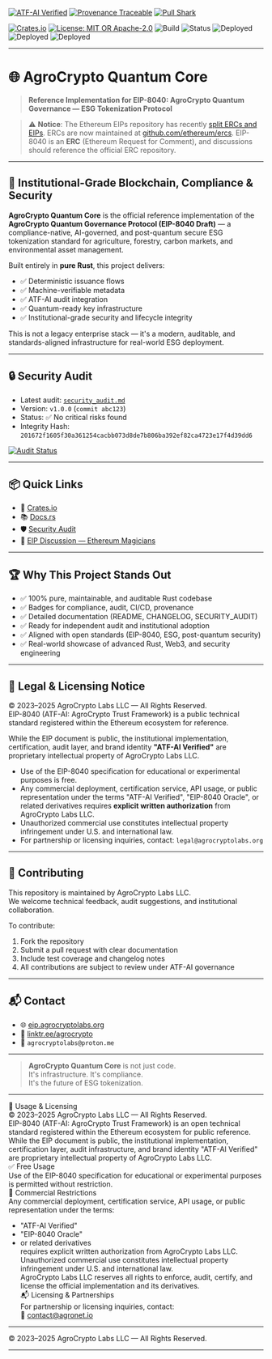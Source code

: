 [![ATF-AI Verified](https://img.shields.io/badge/ATF--AI-VERIFIED-2ea44f?style=for-the-badge&logo=vercel)](https://github.com/agronetlabs/AgroPay/blob/main/docs/agropay-core-attestation.md)
[![Provenance Traceable](https://img.shields.io/badge/PROVENANCE-SIGNED-0f9d58?style=for-the-badge&logo=oci)](https://github.com/agronetlabs/AgroPay/blob/main/docs/agropay-core-attestation.md)
[![Pull Shark](https://img.shields.io/badge/PULL--SHARK-ACTIVE-0066ff?style=for-the-badge&logo=github)](https://github.com/agronetlabs/AgroPay)

[![Crates.io](https://img.shields.io/crates/v/agrocrypto-core.svg)](https://crates.io/crates/agrocrypto-core)
[![License: MIT OR Apache-2.0](https://img.shields.io/crates/l/agrocrypto-core)](https://opensource.org/licenses)
![Build](https://img.shields.io/badge/build-passing-brightgreen)
![Status](https://img.shields.io/badge/project-Verified%20Blockchain%20Infra-orange)
![Deployed](https://img.shields.io/badge/deployed-AWS-blue)
![Deployed](https://img.shields.io/badge/deployed-Cloudflare-orange)
![Deployed](https://img.shields.io/badge/deployed-OpenAI-black)

---

# 🌐 AgroCrypto Quantum Core

> **Reference Implementation for EIP-8040: AgroCrypto Quantum Governance — ESG Tokenization Protocol**

> ⚠️ **Notice**: The Ethereum EIPs repository has recently [split ERCs and EIPs](https://github.com/ethereum/EIPs/pull/7206). ERCs are now maintained at [github.com/ethereum/ercs](https://github.com/ethereum/ercs). EIP-8040 is an **ERC** (Ethereum Request for Comment), and discussions should reference the official ERC repository.

---

## 🚀 Institutional-Grade Blockchain, Compliance & Security

**AgroCrypto Quantum Core** is the official reference implementation of the **AgroCrypto Quantum Governance Protocol (EIP-8040 Draft)** — a compliance-native, AI-governed, and post-quantum secure ESG tokenization standard for agriculture, forestry, carbon markets, and environmental asset management.

Built entirely in **pure Rust**, this project delivers:

- ✅ Deterministic issuance flows  
- ✅ Machine-verifiable metadata  
- ✅ ATF-AI audit integration  
- ✅ Quantum-ready key infrastructure  
- ✅ Institutional-grade security and lifecycle integrity

This is not a legacy enterprise stack — it's a modern, auditable, and standards-aligned infrastructure for real-world ESG deployment.

---

## 🔒 Security Audit

- Latest audit: [`security_audit.md`](./security_audit.md)  
- Version: `v1.0.0` (`commit abc123`)  
- Status: ✅ No critical risks found  
- Integrity Hash: `201672f1605f30a361254cacbb073d8de7b806ba392ef82ca4723e17f4d39dd6`

[![Audit Status](https://img.shields.io/badge/security-audited-brightgreen)](./security_audit.md)

---

## 📦 Quick Links

- 🧱 [Crates.io](https://crates.io/crates/agrocrypto-quantum-core)  
- 📚 [Docs.rs](https://docs.rs/agrocrypto-quantum-core)  
- 🛡️ [Security Audit](./security_audit.md)  
- 🧠 [EIP Discussion — Ethereum Magicians](https://ethereum-magicians.org/t/all-core-devs-acd/24198/3?u=agronetlabs)

---

## 🏆 Why This Project Stands Out

- ✅ 100% pure, maintainable, and auditable Rust codebase  
- ✅ Badges for compliance, audit, CI/CD, provenance  
- ✅ Detailed documentation (README, CHANGELOG, SECURITY_AUDIT)  
- ✅ Ready for independent audit and institutional adoption  
- ✅ Aligned with open standards (EIP-8040, ESG, post-quantum security)  
- ✅ Real-world showcase of advanced Rust, Web3, and security engineering

---

## 📄 Legal & Licensing Notice

© 2023–2025 AgroCrypto Labs LLC — All Rights Reserved.  
EIP-8040 (ATF-AI: AgroCrypto Trust Framework) is a public technical standard registered within the Ethereum ecosystem for reference.

While the EIP document is public, the institutional implementation, certification, audit layer, and brand identity **"ATF-AI Verified"** are proprietary intellectual property of AgroCrypto Labs LLC.

- Use of the EIP-8040 specification for educational or experimental purposes is free.  
- Any commercial deployment, certification service, API usage, or public representation under the terms "ATF-AI Verified", "EIP-8040 Oracle", or related derivatives requires **explicit written authorization** from AgroCrypto Labs LLC.  
- Unauthorized commercial use constitutes intellectual property infringement under U.S. and international law.  
- For partnership or licensing inquiries, contact: `legal@agrocryptolabs.org`

---

## 🤝 Contributing

This repository is maintained by AgroCrypto Labs LLC.  
We welcome technical feedback, audit suggestions, and institutional collaboration.

To contribute:

1. Fork the repository  
2. Submit a pull request with clear documentation  
3. Include test coverage and changelog notes  
4. All contributions are subject to review under ATF-AI governance

---

## 📬 Contact

- 🌐 [eip.agrocryptolabs.org](https://eip.agrocryptolabs.org)  
- 🔗 [linktr.ee/agrocrypto](https://linktr.ee/agrocrypto)  
- 📧 `agrocryptolabs@proton.me`

---

> **AgroCrypto Quantum Core** is not just code.  
> It's infrastructure. It's compliance.  
> It's the future of ESG tokenization.

---

📄 Usage & Licensing  
© 2023–2025 AgroCrypto Labs LLC — All Rights Reserved.  
EIP-8040 (ATF-AI: AgroCrypto Trust Framework) is an open technical standard registered within the Ethereum ecosystem for public reference.  
While the EIP document is public, the institutional implementation, certification layer, audit infrastructure, and brand identity "ATF-AI Verified" are proprietary intellectual property of AgroCrypto Labs LLC.  
✅ Free Usage  
Use of the EIP-8040 specification for educational or experimental purposes is permitted without restriction.  
🚫 Commercial Restrictions  
Any commercial deployment, certification service, API usage, or public representation under the terms:  
- "ATF-AI Verified"  
- "EIP-8040 Oracle"  
- or related derivatives  
requires explicit written authorization from AgroCrypto Labs LLC.  
Unauthorized commercial use constitutes intellectual property infringement under U.S. and international law.  
AgroCrypto Labs LLC reserves all rights to enforce, audit, certify, and license the official implementation and its derivatives.  
📬 Licensing & Partnerships  
For partnership or licensing inquiries, contact:  
📧 contact@agronet.io

---  
© 2023–2025 AgroCrypto Labs LLC — All Rights Reserved.

---